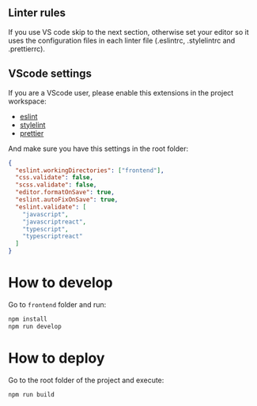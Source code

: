 ## Linter rules

If you use VS code skip to the next section, otherwise set your editor so it uses the configuration files in each linter file (.eslintrc, .stylelintrc and .prettierrc).

## VScode settings

If you are a VScode user, please enable this extensions in the project workspace:

- [eslint](https://marketplace.visualstudio.com/items?itemName=dbaeumer.vscode-eslint)
- [stylelint](https://marketplace.visualstudio.com/items?hex-ci.stylelint-plus)
- [prettier](https://marketplace.visualstudio.com/items?itemName=esbenp.prettier-vscode)

And make sure you have this settings in the root folder:

```json
{
  "eslint.workingDirectories": ["frontend"],
  "css.validate": false,
  "scss.validate": false,
  "editor.formatOnSave": true,
  "eslint.autoFixOnSave": true,
  "eslint.validate": [
    "javascript",
    "javascriptreact",
    "typescript",
    "typescriptreact"
  ]
}
```

# How to develop

Go to `frontend` folder and run:

```sh
npm install
npm run develop
```

# How to deploy

Go to the root folder of the project and execute:

```sh
npm run build
```
